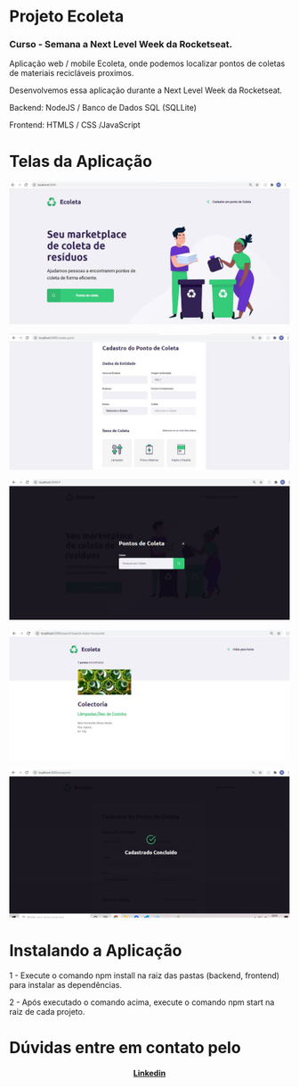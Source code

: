 # Projeto Ecoleta 
### Curso - Semana a Next Level Week da Rocketseat.


Aplicação web / mobile Ecoleta, onde podemos localizar pontos de coletas de materiais recicláveis proximos.

Desenvolvemos essa aplicação durante a Next Level Week da Rocketseat.

Backend: NodeJS / Banco de Dados SQL (SQLLite)

Frontend: HTMLS / CSS /JavaScript

# Telas da Aplicação

![Capa Projeto](https://github.com/wesleyphillipe/Ecoleta-NLW-Rocketseat/blob/master/images/01.JPG)

![Cadastro Ponto de Coleta](https://github.com/wesleyphillipe/Ecoleta-NLW-Rocketseat/blob/master/images/02.JPG)

![Pesquisa Ponto de Coleta](https://github.com/wesleyphillipe/Ecoleta-NLW-Rocketseat/blob/master/images/04.JPG)

![Localizado Ponto de Coleta](https://github.com/wesleyphillipe/Ecoleta-NLW-Rocketseat/blob/master/images/05.JPG)

![Cadastro Concluído de Ponto de Coleta](https://github.com/wesleyphillipe/Ecoleta-NLW-Rocketseat/blob/master/images/06.jpg)

# Instalando a Aplicação 

1 - Execute o comando npm install na raiz das pastas (backend, frontend) para instalar as dependências.

2 - Após executado o comando acima, execute o comando npm start na raiz de cada projeto.

# Dúvidas entre em contato pelo <h4 align="center"> <a href="https://www.linkedin.com/in/wesley-phillipe-48a745b1/" target="_blank">Linkedin</a> </h4>






